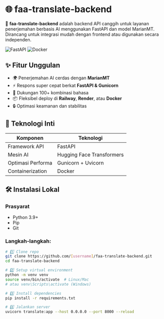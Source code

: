 # 🌐 faa-translate-backend

📝 **faa-translate-backend** adalah backend API canggih untuk layanan penerjemahan berbasis AI menggunakan FastAPI dan model MarianMT. Dirancang untuk integrasi mudah dengan frontend atau digunakan secara independen.

![FastAPI](https://img.shields.io/badge/FastAPI-009688?style=for-the-badge&logo=FastAPI&logoColor=white)
![Docker](https://img.shields.io/badge/Docker-2496ED?style=for-the-badge&logo=docker&logoColor=white)

## ✨ Fitur Unggulan
- 🌍 Penerjemahan AI cerdas dengan **MarianMT**
- ⚡ Respons super cepat berkat **FastAPI & Gunicorn**
- 🔄 Dukungan 100+ kombinasi bahasa
- 📦 Fleksibel deploy di **Railway**, **Render**, atau **Docker**
- 🔒 Optimasi keamanan dan stabilitas

## 🚀 Teknologi Inti
| Komponen               | Teknologi                     |
|------------------------|-------------------------------|
| Framework API          | FastAPI                       |
| Mesin AI               | Hugging Face Transformers     |
| Optimasi Performa      | Gunicorn + Uvicorn            |
| Containerization       | Docker                        |

## 🛠️ Instalasi Lokal
### Prasyarat
- Python 3.9+
- Pip
- Git

### Langkah-langkah:
```bash
# 1️⃣ Clone repo
git clone https://github.com/[username]/faa-translate-backend.git
cd faa-translate-backend

# 2️⃣ Setup virtual environment
python -m venv venv
source venv/bin/activate  # Linux/Mac
# atau venv\Scripts\activate (Windows)

# 3️⃣ Install dependencies
pip install -r requirements.txt

# 4️⃣ Jalankan server
uvicorn translate:app --host 0.0.0.0 --port 8000 --reload
